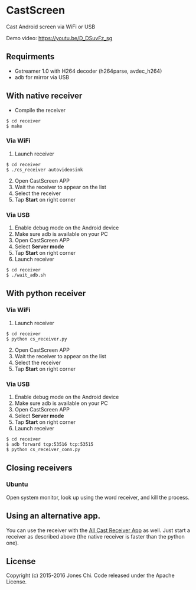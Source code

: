 # CastScreen
Cast Android screen via WiFi or USB

Demo video: https://youtu.be/D_DSuvFz_sg

## Requirments
* Gstreamer 1.0 with H264 decoder (h264parse, avdec_h264) 
* adb for mirror via USB

## With native receiver
* Compile the receiver
```
$ cd receiver
$ make
```
### Via WiFi
1. Launch receiver
```
$ cd receiver
$ ./cs_receiver autovideosink
```
2. Open CastScreen APP
3. Wait the receiver to appear on the list
4. Select the receiver
5. Tap **Start** on right corner

### Via USB
1. Enable debug mode on the Android device
2. Make sure adb is available on your PC
3. Open CastScreen APP
4. Select **Server mode**
5. Tap **Start** on right corner
6. Launch receiver
```
$ cd receiver
$ ./wait_adb.sh
```

## With python receiver
### Via WiFi
1. Launch receiver
```
$ cd receiver
$ python cs_receiver.py
```
2. Open CastScreen APP
3. Wait the receiver to appear on the list
4. Select the receiver
5. Tap **Start** on right corner

### Via USB
1. Enable debug mode on the Android device
2. Make sure adb is available on your PC
3. Open CastScreen APP
4. Select **Server mode**
5. Tap **Start** on right corner
6. Launch receiver
```
$ cd receiver
$ adb forward tcp:53516 tcp:53515
$ python cs_receiver_conn.py
```

## Closing receivers
### Ubuntu
Open system monitor, look up using the word receiver, and kill the process.

## Using an alternative app.
You can use the receiver with the [All Cast Receiver App](https://play.google.com/store/apps/details?id=com.koushikdutta.cast.receiver&rdid=com.koushikdutta.cast.receiver) as well. Just start a receiver as described above (the native receiver is faster than the python one).

## License
Copyright (c) 2015-2016 Jones Chi. Code released under the Apache License.
